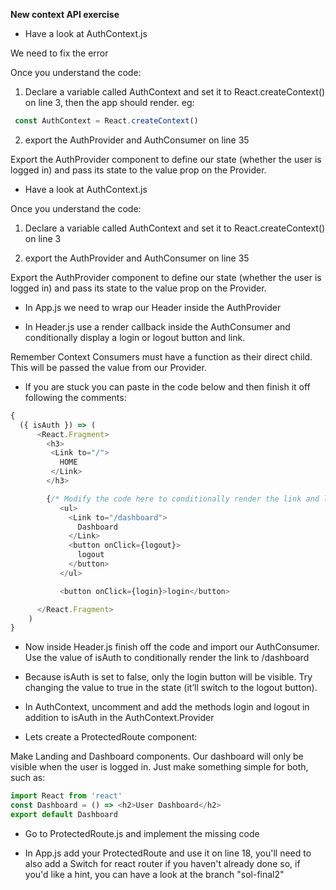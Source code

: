 **New context API exercise**

- Have a look at AuthContext.js

We need to fix the error

Once you understand the code:

1. Declare a variable called AuthContext and set it to React.createContext() on line 3, then the app should render. eg:
```javascript
 const AuthContext = React.createContext()
 ```

2. export the AuthProvider and AuthConsumer on line 35

Export the AuthProvider component to define our state (whether the user is logged in) and pass its state to the value prop on the Provider.

- Have a look at AuthContext.js

Once you understand the code:

1. Declare a variable called AuthContext and set it to React.createContext() on line 3

2. export the AuthProvider and AuthConsumer on line 35

Export the AuthProvider component to define our state (whether the user is logged in) and pass its state to the value prop on the Provider.

- In App.js we need to wrap our Header inside the AuthProvider

- In Header.js use a render callback inside the AuthConsumer and conditionally display a login or logout button and link.

Remember Context Consumers must have a function as their direct child. This will be passed the value from our Provider.

- If you are stuck you can paste in the code below and then finish it off following the comments:

```javascript
{
  ({ isAuth }) => (
      <React.Fragment>
        <h3>
         <Link to="/">
           HOME
         </Link>
        </h3>

        {/* Modify the code here to conditionally render the link and logout button or just the login button */}
           <ul>
             <Link to="/dashboard">
               Dashboard
             </Link>
             <button onClick={logout}>
               logout
             </button>
           </ul>

           <button onClick={login}>login</button>

      </React.Fragment>
    )
}
```

- Now inside Header.js finish off the code and import our AuthConsumer. Use the value of isAuth to conditionally render the link to /dashboard

- Because isAuth is set to false, only the login button will be visible. Try changing the value to true in the state (it’ll switch to the logout button).

- In AuthContext, uncomment and add the methods login and logout in addition to isAuth in the AuthContext.Provider

- Lets create a ProtectedRoute component:  

Make Landing and Dashboard components. Our dashboard will only be visible when the user is logged in. Just make something simple for both, such as:

```javascript
import React from 'react'
const Dashboard = () => <h2>User Dashboard</h2>
export default Dashboard
```

- Go to ProtectedRoute.js and implement the missing code

- In App.js add your ProtectedRoute and use it on line 18, you'll need to also add a Switch for react router if you haven't already done so, if you'd like a hint, you can have a look at the branch "sol-final2"

